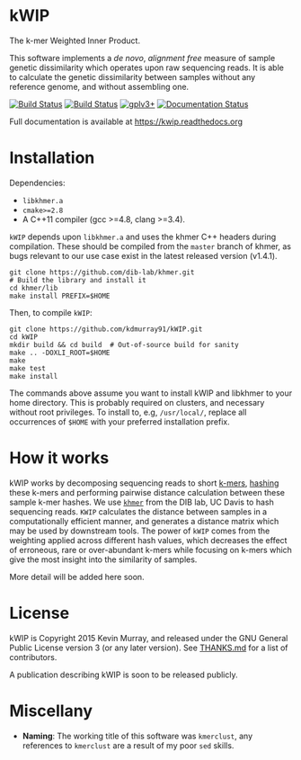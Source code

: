 kWIP
====

The k-mer Weighted Inner Product.

This software implements a *de novo*, *alignment free* measure of sample
genetic dissimilarity which operates upon raw sequencing reads. It is able to
calculate the genetic dissimilarity between samples without any reference
genome, and without assembling one.

[![Build Status](http://biojenkins.anu.edu.au/job/kwip/badge/icon)](http://biojenkins.anu.edu.au/job/kwip/)
[![Build Status](https://travis-ci.org/kdmurray91/kWIP.svg?branch=master)](https://travis-ci.org/kdmurray91/kWIP)
[![gplv3+](https://img.shields.io/badge/license-GPLv3-blue.svg)](https://www.gnu.org/licenses/gpl.html)
[![Documentation Status](https://readthedocs.org/projects/kwip/badge/?version=latest)](https://kwip.readthedocs.org)

Full documentation is available at https://kwip.readthedocs.org


Installation
============

Dependencies:

- `libkhmer.a`
- `cmake>=2.8`
- A C++11 compiler (gcc >=4.8, clang >=3.4).

`kWIP` depends upon `libkhmer.a` and uses the khmer C++ headers during
compilation. These should be compiled from the `master` branch of khmer, as
bugs relevant to our use case exist in the latest released version (v1.4.1).

    git clone https://github.com/dib-lab/khmer.git
    # Build the library and install it
    cd khmer/lib
    make install PREFIX=$HOME

Then, to compile `kWIP`:

    git clone https://github.com/kdmurray91/kWIP.git
    cd kWIP
    mkdir build && cd build  # Out-of-source build for sanity
    make .. -DOXLI_ROOT=$HOME
    make
    make test
    make install

The commands above assume you want to install kWIP and libkhmer to your
home directory. This is probably required on clusters, and necessary without
root privileges. To install to, e.g, `/usr/local/`, replace all occurrences of
`$HOME` with your preferred installation prefix.


How it works
============

kWIP works by decomposing sequencing reads to short
[k-mers](https://en.wikipedia.org/wiki/K-mer),
[hashing](https://en.wikipedia.org/wiki/Hash_function) these k-mers and
performing pairwise distance calculation between these sample k-mer hashes. We
use [`khmer`](https://github.com/dib-lab/khmer) from the DIB lab, UC Davis to
hash sequencing reads. `KWIP` calculates the distance between samples in a
computationally efficient manner, and generates a distance matrix which may be
used by downstream tools. The power of `kWIP` comes from the weighting applied
across different hash values, which decreases the effect of erroneous, rare or
over-abundant k-mers while focusing on k-mers which give the most insight into
the similarity of samples.

More detail will be added here soon.


License
=======

kWIP is Copyright 2015 Kevin Murray, and released under the GNU General Public
License version 3 (or any later version). See [THANKS.md](./THANKS.md) for a
list of contributors.

A publication describing kWIP is soon to be released publicly.


Miscellany
==========

- **Naming**: The working title of this software was `kmerclust`, any
  references to `kmerclust` are a result of my poor `sed` skills.

